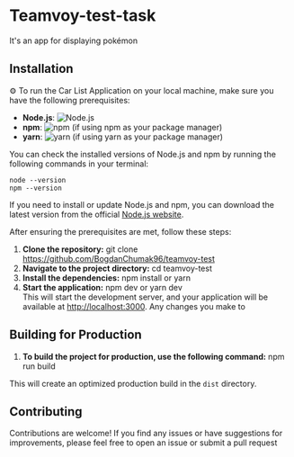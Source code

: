 # Teamvoy-test-task

It's an app for displaying pokémon 

## Installation

⚙️ To run the Car List Application on your local machine, make sure you have the following prerequisites:

- **Node.js**: ![Node.js](https://img.shields.io/badge/Node.js-v16.0.0%20or%20higher-green)
- **npm**: ![npm](https://img.shields.io/badge/npm-v6.0.0%20or%20higher-red) (if using npm as your package manager)
- **yarn**: ![yarn](https://img.shields.io/badge/yarn-v1.22.0%20or%20higher-blue) (if using yarn as your package manager)

You can check the installed versions of Node.js and npm by running the following commands in your terminal:

    node --version
    npm --version

If you need to install or update Node.js and npm, you can download the latest version from the official [Node.js website](https://nodejs.org).

After ensuring the prerequisites are met, follow these steps:

1. **Clone the repository:**
git clone https://github.com/BogdanChumak96/teamvoy-test
2. **Navigate to the project directory:**
cd teamvoy-test
3. **Install the dependencies:**
npm install or yarn
4. **Start the application:**
npm dev or yarn dev  
This will start the development server, and your application will be available at [http://localhost:3000](http://localhost:3000). Any changes you make to 


## Building for Production

1. **To build the project for production, use the following command:**
npm run build

This will create an optimized production build in the `dist` directory.

## Contributing

Contributions are welcome! If you find any issues or have suggestions for improvements, please feel free to open an issue or submit a pull request